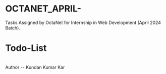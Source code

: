 # OCTANET_APRIL-
Tasks Assigned by OctaNet for Internship in Web Development (April 2024 Batch).
# Todo-List
<br>
Author -- Kundan Kumar Kar
